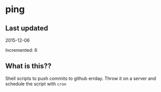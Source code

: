 # ping

## Last updated
2015-12-06

Incremented: 6

## What is this?? 
Shell scripts to push commits to github errday. Throw it on a server and schedule the script with `cron`
